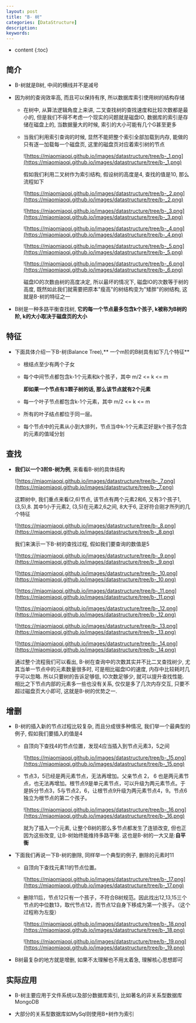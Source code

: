 ```yaml
---
layout: post
title: "B- 树"
categories: [DataStructure]
description:
keywords:
---
```


* content
{:toc} 

## 简介

* B-树就是B树, 中间的横线并不是减号

* 因为树的查询效率高, 而且可以保持有序, 所以数据库索引使用树的结构存储

    * 在树中, 从算法逻辑角度上来讲, 二叉查找树的查找速度和比较次数都是最小的, 但是我们不得不考虑一个现实的问题就是磁盘IO, 数据库的索引是存储在磁盘上的, 当数据量大的时候, 索引的大小可能有几个G甚至更多

    * 当我们利用索引查询的时候, 显然不能把整个索引全部加载到内存, 能做的只有逐一加载每一个磁盘页, 这里的磁盘页对应着索引树的节点

        ![https://miaomiaoqi.github.io/images/datastructure/tree/b-_1.png](https://miaomiaoqi.github.io/images/datastructure/tree/b-_1.png)

        假如我们利用二叉树作为索引结构, 假设树的高度是4, 查找的值是10, 那么流程如下

        ![https://miaomiaoqi.github.io/images/datastructure/tree/b-_2.png](https://miaomiaoqi.github.io/images/datastructure/tree/b-_2.png)

        ![https://miaomiaoqi.github.io/images/datastructure/tree/b-_3.png](https://miaomiaoqi.github.io/images/datastructure/tree/b-_3.png)

        ![https://miaomiaoqi.github.io/images/datastructure/tree/b-_4.png](https://miaomiaoqi.github.io/images/datastructure/tree/b-_4.png)

        ![https://miaomiaoqi.github.io/images/datastructure/tree/b-_5.png](https://miaomiaoqi.github.io/images/datastructure/tree/b-_5.png)

        ![https://miaomiaoqi.github.io/images/datastructure/tree/b-_6.png](https://miaomiaoqi.github.io/images/datastructure/tree/b-_6.png)

        磁盘IO的次数由树的高度决定, 所以最坏的情况下, 磁盘IO的次数等于树的高度, 既然如此我们就需要把原本"瘦高"的树结构变为"矮胖"的树结构, 这就是B-树的特征之一

* B树是一种多路平衡查找树, **它的每一个节点最多包含k个孩子, k被称为B树的阶, k的大小取决于磁盘页的大小**

## 特征

* 下面具体介绍一下B-树(Balance Tree),** 一个m阶的B树具有如下几个特征**

    * 根结点至少有两个子女

    * 每个中间节点都包含k-1个元素和k个孩子，其中 m/2 <= k <= m

        **即如果一个节点有3颗子树的话, 那么该节点就有2个元素**

    * 每一个叶子节点都包含k-1个元素，其中 m/2 <= k <= m

    * 所有的叶子结点都位于同一层。

    * 每个节点中的元素从小到大排列，节点当中k-1个元素正好是k个孩子包含的元素的值域分划

## 查找

* **我们以一个3阶B-树为例**, 来看看B-树的具体结构

    ![https://miaomiaoqi.github.io/images/datastructure/tree/b-_7.png](https://miaomiaoqi.github.io/images/datastructure/tree/b-_7.png)

    这颗树中, 我们重点来看(2,6)节点, 该节点有两个元素2和6, 又有3个孩子1,(3,5),8. 其中1小于元素2, (3,5)在元素2,6之间, 8大于6, 正好符合刚才所列的几个特征

    ![https://miaomiaoqi.github.io/images/datastructure/tree/b-_8.png](https://miaomiaoqi.github.io/images/datastructure/tree/b-_8.png)

    我们来演示一下B-树的查找过程, 假如我们要查询的数值是5

    ![https://miaomiaoqi.github.io/images/datastructure/tree/b-_9.png](https://miaomiaoqi.github.io/images/datastructure/tree/b-_9.png)

    ![https://miaomiaoqi.github.io/images/datastructure/tree/b-_10.png](https://miaomiaoqi.github.io/images/datastructure/tree/b-_10.png)

    ![https://miaomiaoqi.github.io/images/datastructure/tree/b-_11.png](https://miaomiaoqi.github.io/images/datastructure/tree/b-_11.png)

    ![https://miaomiaoqi.github.io/images/datastructure/tree/b-_12.png](https://miaomiaoqi.github.io/images/datastructure/tree/b-_12.png)

    ![https://miaomiaoqi.github.io/images/datastructure/tree/b-_13.png](https://miaomiaoqi.github.io/images/datastructure/tree/b-_13.png)

    ![https://miaomiaoqi.github.io/images/datastructure/tree/b-_14.png](https://miaomiaoqi.github.io/images/datastructure/tree/b-_14.png)

    通过整个流程我们可以看出, B-树在查询中的次数其实并不比二叉查找树少, 尤其当单一节点中的元素数量很多时, 可是相比磁盘IO的速度, 内存中比较耗时几乎可以忽略. 所以只要树的告诉足够低, IO次数足够少, 就可以提升查找性能. 相比之下节点内部的元素多一些也没有关系, 仅仅是多了几次内存交互, 只要不超过磁盘页大小即可, 这就是B-树的优势之一.

## 增删

* B-树的插入新的节点过程比较复杂, 而且分成很多种情况, 我们举一个最典型的例子, 假如我们要插入的值是4

    * 自顶向下查找4的节点位置，发现4应当插入到节点元素3，5之间

        ![https://miaomiaoqi.github.io/images/datastructure/tree/b-_15.png](https://miaomiaoqi.github.io/images/datastructure/tree/b-_15.png)

    * 节点3，5已经是两元素节点，无法再增加。父亲节点 2， 6 也是两元素节点，也无法再增加。根节点9是单元素节点，可以升级为两元素节点。于是拆分节点3，5与节点2，6，让根节点9升级为两元素节点4，9。节点6独立为根节点的第二个孩子。

        ![https://miaomiaoqi.github.io/images/datastructure/tree/b-_16.png](https://miaomiaoqi.github.io/images/datastructure/tree/b-_16.png)

        就为了插入一个元素, 让整个B树的那么多节点都发生了连锁改变, 但也正因为这些改变, 让B-树始终能维持多路平衡. 这也是B-树的一大又是:**自平衡**

* 下面我们再说一下B-树的删除, 同样举一个典型的例子, 删除的元素时11

    * 自顶向下查找元素11的节点位置。

        ![https://miaomiaoqi.github.io/images/datastructure/tree/b-_17.png](https://miaomiaoqi.github.io/images/datastructure/tree/b-_17.png)

    * 删除11后，节点12只有一个孩子，不符合B树规范。因此找出12,13,15三个节点的中位数13，取代节点12，而节点12自身下移成为第一个孩子。（这个过程称为左旋）

        ![https://miaomiaoqi.github.io/images/datastructure/tree/b-_18.png](https://miaomiaoqi.github.io/images/datastructure/tree/b-_18.png)

        ![https://miaomiaoqi.github.io/images/datastructure/tree/b-_19.png](https://miaomiaoqi.github.io/images/datastructure/tree/b-_19.png)

* B树最复杂的地方就是增删, 如果不太理解也不用太着急, 理解核心思想即可

## 实际应用

* B-树主要应用于文件系统以及部分数据库索引, 比如著名的非关系型数据库MongoDB

* 大部分的关系型数据库如MySql则使用B+树作为索引

    




​    


